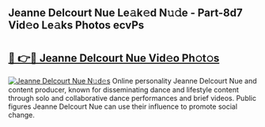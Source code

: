 ## Jeanne Delcourt Nue Le𝚊k𝚎d N𝚞𝚍e - Part-8d7 Vid𝚎o Le𝚊ks Photos ecvPs

# <h2><a href="http://fbaed5g.evod.top/?m=Jeanne+Delcourt+Nue">🔗 👉🔴 Jeanne Delcourt Nue Vid𝚎o Ph𝚘t𝚘s</a></h2>

[![Jeanne Delcourt Nue N𝚞d𝚎s](https://i.imgur.com/8V9OHl7.gif)](http://fbaed5g.evod.top/?m=Jeanne+Delcourt+Nue)
Online personality Jeanne Delcourt Nue and content producer, known for disseminating dance and lifestyle content through solo and collaborative dance performances and brief videos. Public figures Jeanne Delcourt Nue can use their influence to promote social change. 
